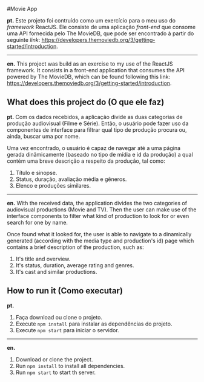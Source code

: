 #Movie App


**pt.** Este projeto foi contruído como um exercício para o meu uso do *framework* ReactJS. Ele consiste de uma aplicação *front-end* que consome uma API fornecida pelo The MovieDB, que pode ser encontrado à partir do seguinte *link*: https://developers.themoviedb.org/3/getting-started/introduction.

---

**en.** This project was build as an exercise to my use of the ReactJS framework. It consists in a front-end application that consumes the API powered by The MovieDB, which can be found following this link: https://developers.themoviedb.org/3/getting-started/introduction.

## What does this project do (O que ele faz)

**pt.** Com os dados recebidos, a aplicação divide as duas categorias de produção audiovisual (Filme e Série). Então, o usuário pode fazer uso da componentes de interface para filtrar qual tipo de produção procura ou, ainda, buscar uma por nome.

Uma vez encontrado, o usuário é capaz de navegar até a uma página gerada dinâmicamente (baseado no tipo de mídia e id da produção) a qual contém uma breve descrição a respeito da produção, tal como:

1. Título e sinopse.
2. Status, duração, avaliação média e gêneros.
3. Elenco e produções similares.

---

**en.** With the received data, the application divides the two categories of audiovisual productions (Movie and TV). Then the user can make use of the interface components to filter what kind of production to look for or even search for one by name. 

Once found what it looked for, the user is able to navigate to a dinamically generated (according with the media type and production's id) page which contains a brief description of the production, such as:

1. It's title and overview.
2. It's status, duration, average rating and genres.
3. It's cast and similar productions.

## How to run it (Como executar)

**pt.** 
1. Faça download ou clone o projeto.
2. Execute `npm install` para instalar as dependências do projeto.
3. Execute `npm start` para iniciar o servidor.

---

**en.** 
1. Download or clone the project.
2. Run `npm install` to install all dependencies.
3. Run `npm start` to start th server.